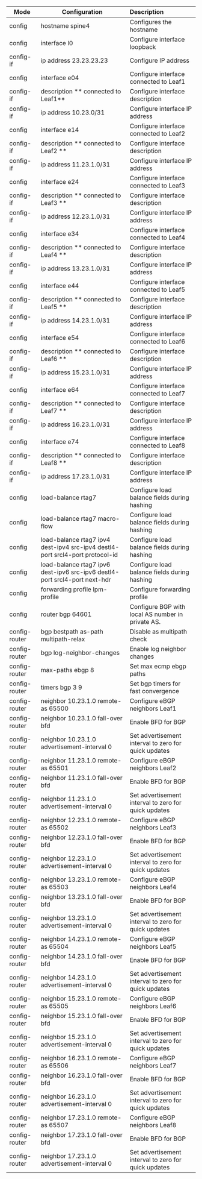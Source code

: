 

| Mode          | Configuration                                                | Description                                          |
| ------------- | ------------------------------------------------------------ | :--------------------------------------------------- |
| config        | hostname spine4                                              | Configures the hostname                              |
| config        | interface l0                                                 | Configure interface loopback                         |
| config-if     | ip address 23.23.23.23                                       | Configure IP address                                 |
| config        | interface e04                                                | Configure interface connected  to Leaf1              |
| config-if     | description ** connected to Leaf1**                          | Configure interface description                      |
| config-if     | ip address 10.23.0/31                                        | Configure interface IP address                       |
| config        | interface e14                                                | Configure interface connected to Leaf2               |
| config-if     | description ** connected to Leaf2 **                         | Configure interface description                      |
| config-if     | ip address 11.23.1.0/31                                      | Configure interface IP address                       |
| config        | interface e24                                                | Configure interface connected to Leaf3               |
| config-if     | description ** connected to Leaf3 **                         | Configure interface description                      |
| config-if     | ip address 12.23.1.0/31                                      | Configure interface IP address                       |
| config        | interface e34                                                | Configure interface connected to Leaf4               |
| config-if     | description ** connected to Leaf4 **                         | Configure interface description                      |
| config-if     | ip address 13.23.1.0/31                                      | Configure interface IP address                       |
| config        | interface e44                                                | Configure interface connected to Leaf5               |
| config-if     | description ** connected to Leaf5 **                         | Configure interface description                      |
| config-if     | ip address 14.23.1.0/31                                      | Configure interface IP address                       |
| config        | interface e54                                                | Configure interface connected to Leaf6               |
| config-if     | description ** connected to Leaf6 **                         | Configure interface description                      |
| config-if     | ip address 15.23.1.0/31                                      | Configure interface IP address                       |
| config        | interface e64                                                | Configure interface connected to Leaf7               |
| config-if     | description ** connected to Leaf7 **                         | Configure interface description                      |
| config-if     | ip address 16.23.1.0/31                                      | Configure interface IP address                       |
| config        | interface e74                                                | Configure interface connected to Leaf8               |
| config-if     | description ** connected to Leaf8 **                         | Configure interface description                      |
| config-if     | ip address 17.23.1.0/31                                      | Configure interface IP address                       |
| config        | load-balance rtag7                                           | Configure load balance fields during hashing         |
| config        | load-balance rtag7 macro-flow                                | Configure load balance fields during hashing         |
| config        | load-balance rtag7 ipv4 dest-ipv4 src-ipv4 destl4-port srcl4-port protocol-id | Configure load balance fields during hashing         |
| config        | load-balance rtag7 ipv6 dest-ipv6 src-ipv6 destl4-port srcl4-port next-hdr | Configure load balance fields during hashing         |
| config        | forwarding profile lpm-profile                               | Configure  forwarding profile                        |
| config        | router bgp 64601                                             | Configure BGP with local AS number in private AS.    |
| config-router | bgp bestpath as-path multipath-relax                         | Disable as multipath check                           |
| config-router | bgp log-neighbor-changes                                     | Enable log neighbor changes                          |
| config-router | max-paths ebgp 8                                             | Set max ecmp ebgp paths                              |
| config-router | timers bgp 3 9                                               | Set bgp timers for fast convergence                  |
| config-router | neighbor 10.23.1.0 remote-as 65500                           | Configure eBGP neighbors Leaf1                       |
| config-router | neighbor 10.23.1.0 fall-over bfd                             | Enable BFD for BGP                                   |
| config-router | neighbor 10.23.1.0 advertisement-interval 0                  | Set advertisement interval to zero for quick updates |
| config-router | neighbor 11.23.1.0 remote-as 65501                           | Configure eBGP neighbors Leaf2                       |
| config-router | neighbor 11.23.1.0 fall-over bfd                             | Enable BFD for BGP                                   |
| config-router | neighbor 11.23.1.0 advertisement-interval 0                  | Set advertisement interval to zero for quick updates |
| config-router | neighbor 12.23.1.0 remote-as 65502                           | Configure eBGP neighbors Leaf3                       |
| config-router | neighbor 12.23.1.0 fall-over bfd                             | Enable BFD for BGP                                   |
| config-router | neighbor 12.23.1.0 advertisement-interval 0                  | Set advertisement interval to zero for quick updates |
| config-router | neighbor 13.23.1.0 remote-as 65503                           | Configure eBGP neighbors Leaf4                       |
| config-router | neighbor 13.23.1.0 fall-over bfd                             | Enable BFD for BGP                                   |
| config-router | neighbor 13.23.1.0 advertisement-interval 0                  | Set advertisement interval to zero for quick updates |
| config-router | neighbor 14.23.1.0 remote-as 65504                           | Configure eBGP neighbors Leaf5                       |
| config-router | neighbor 14.23.1.0 fall-over bfd                             | Enable BFD for BGP                                   |
| config-router | neighbor 14.23.1.0 advertisement-interval 0                  | Set advertisement interval to zero for quick updates |
| config-router | neighbor 15.23.1.0 remote-as 65505                           | Configure eBGP neighbors Leaf6                       |
| config-router | neighbor 15.23.1.0 fall-over bfd                             | Enable BFD for BGP                                   |
| config-router | neighbor 15.23.1.0 advertisement-interval 0                  | Set advertisement interval to zero for quick updates |
| config-router | neighbor 16.23.1.0 remote-as 65506                           | Configure eBGP neighbors Leaf7                       |
| config-router | neighbor 16.23.1.0 fall-over bfd                             | Enable BFD for BGP                                   |
| config-router | neighbor 16.23.1.0 advertisement-interval 0                  | Set advertisement interval to zero for quick updates |
| config-router | neighbor 17.23.1.0 remote-as 65507                           | Configure eBGP neighbors Leaf8                       |
| config-router | neighbor 17.23.1.0 fall-over bfd                             | Enable BFD for BGP                                   |
| config-router | neighbor 17.23.1.0 advertisement-interval 0                  | Set advertisement interval to zero for quick updates |


